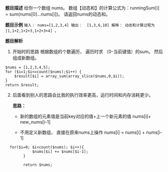  **题目描述**
给你一个数组 nums。 数组【动态和】的计算公式为：runningSum[i] = sum(nums[0]...nums[i])。
请返回nums的动态和。
 
 **题目示例**
`输入： nums=[1,2,3,4]
输出：  [1,3,6,10]
解释： 动态和计算过程为 [1,1+2,1+2+3,1+2+3+4] 。
` 

 **题目解析** 
1. 开始时的思路
 根据数组的个数遍历， 遍历时求 （0-当前键值）的sum。 然后组成新数组。

```
$nums = [1,2,3,4,5];
for ($i=1;$i<=count($nums);$i++) {
    $result[$i] = array_sum(array_slice($nums,0,$i));
}
return $result;
```
2. 后面看到别人的思路会比我的执行效率更高，运行时间和内存消耗更少。
     
   **思路：** 

   - 新的数组的元素值是当前key对应的值+上一个新元素的值  nums[i]+ new_nums[i-1]

   - 不用定义新数组， 直接在原来nums上操作             nums[i] = nums[i] + nums[i-1]



```
  for($i=0; $i<count($nums); $i++){
            $nums[$i] += $nums[$i-1];
        }
        
        return $nums;
```


